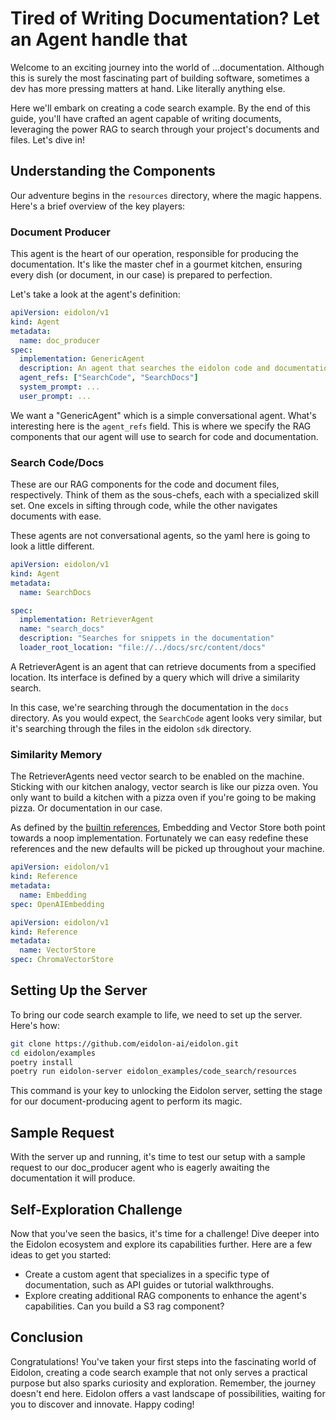 # Tired of Writing Documentation? Let an Agent handle that

Welcome to an exciting journey into the world of ...documentation. Although this is surely the most fascinating part of 
building software, sometimes a dev has more pressing matters at hand. Like literally anything else.

Here we'll embark on creating a code search example. By the end of this guide, you'll have crafted an agent capable of 
writing documents, leveraging the power RAG to search through your project's documents and files. Let's dive in!

## Understanding the Components

Our adventure begins in the `resources` directory, where the magic happens. Here's a brief overview of the key players:

### Document Producer
This agent is the heart of our operation, responsible for producing the documentation. It's 
like the master chef in a gourmet kitchen, ensuring every dish (or document, in our case) is prepared to perfection.

Let's take a look at the agent's definition:
```yaml
apiVersion: eidolon/v1
kind: Agent
metadata:
  name: doc_producer
spec:
  implementation: GenericAgent
  description: An agent that searches the eidolon code and documentation
  agent_refs: ["SearchCode", "SearchDocs"]
  system_prompt: ...
  user_prompt: ...
```
We want a "GenericAgent" which is a simple conversational agent. What's interesting here is the `agent_refs` field. This 
is where we specify the RAG components that our agent will use to search for code and documentation. 

### Search Code/Docs
These are our RAG components for the code and document files, respectively. Think of them as the sous-chefs, each with a specialized skill set. One excels in sifting through code, while the other navigates documents with ease.

These agents are not conversational agents, so the yaml here is going to look a little different.
```yaml
apiVersion: eidolon/v1
kind: Agent
metadata:
  name: SearchDocs

spec:
  implementation: RetrieverAgent
  name: "search_docs"
  description: "Searches for snippets in the documentation"
  loader_root_location: "file://../docs/src/content/docs"
```
A RetrieverAgent is an agent that can retrieve documents from a specified location. Its interface is defined by a query
which will drive a similarity search. 

In this case, we're searching through the documentation in the `docs` directory. As you would expect, the `SearchCode` 
agent looks very similar, but it's searching through the files in the eidolon `sdk` directory.


### Similarity Memory
The RetrieverAgents need vector search to be enabled on the machine. Sticking with our kitchen analogy, vector search is 
like our pizza oven. You only want to build a kitchen with a pizza oven if you're going to be making pizza. Or documentation in our case.

As defined by the [builtin references](https://github.com/eidolon-ai/eidolon/blob/main/sdk/eidolon_ai_sdk/builtins/code_builtins.py),
Embedding and Vector Store both point towards a noop implementation. Fortunately we can easy redefine these references 
and the new defaults will be picked up throughout your machine. 
```yaml
apiVersion: eidolon/v1
kind: Reference
metadata:
  name: Embedding
spec: OpenAIEmbedding
```
```yaml
apiVersion: eidolon/v1
kind: Reference
metadata:
  name: VectorStore
spec: ChromaVectorStore
```

## Setting Up the Server

To bring our code search example to life, we need to set up the server. Here's how:

```bash
git clone https://github.com/eidolon-ai/eidolon.git
cd eidolon/examples
poetry install
poetry run eidolon-server eidolon_examples/code_search/resources

```

This command is your key to unlocking the Eidolon server, setting the stage for our document-producing agent to perform its magic.

## Sample Request

With the server up and running, it's time to test our setup with a sample request to our doc_producer agent who is eagerly awaiting the documentation it will produce.

## Self-Exploration Challenge

Now that you've seen the basics, it's time for a challenge! Dive deeper into the Eidolon ecosystem and explore its capabilities further. Here are a few ideas to get you started:

- Create a custom agent that specializes in a specific type of documentation, such as API guides or tutorial walkthroughs.
- Explore creating additional RAG components to enhance the agent's capabilities. Can you build a S3 rag component?

## Conclusion

Congratulations! You've taken your first steps into the fascinating world of Eidolon, creating a code search example that not only serves a practical purpose but also sparks curiosity and exploration. Remember, the journey doesn't end here. Eidolon offers a vast landscape of possibilities, waiting for you to discover and innovate. Happy coding!
